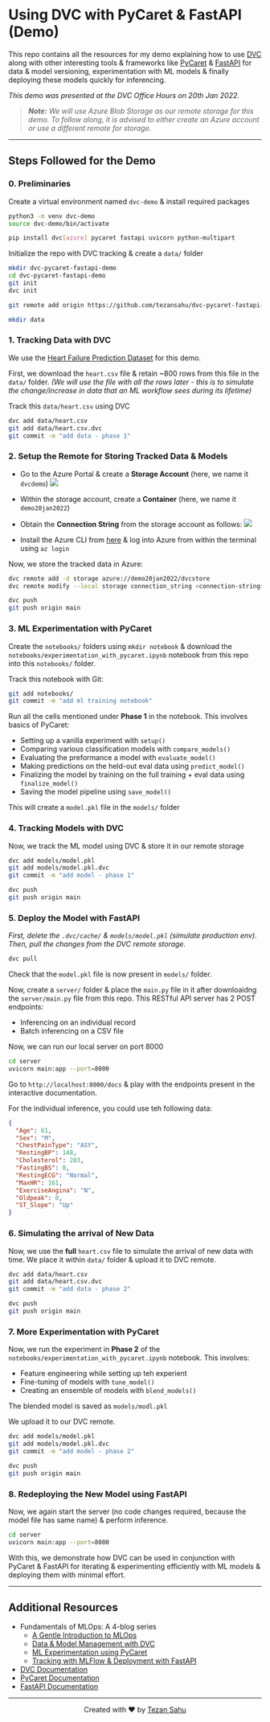 # Using DVC with PyCaret & FastAPI (Demo)

This repo contains all the resources for my demo explaining how to use [DVC](https://dvc.org/) along with other interesting tools & frameworks like [PyCaret](https://pycaret.org/) & [FastAPI](https://fastapi.tiangolo.com/) for data & model versioning, experimentation with ML models & finally deploying these models quickly for inferencing.

_This demo was presented at the DVC Office Hours on 20th Jan 2022._

> _**Note:** We will use Azure Blob Storage as our remote storage for this demo. To follow along, it is advised to either create an Azure account or use a different remote for storage._

***

## Steps Followed for the Demo

### 0. Preliminaries

Create a virtual environment named `dvc-demo` & install required packages

```bash
python3 -m venv dvc-demo
source dvc-demo/bin/activate

pip install dvc[azure] pycaret fastapi uvicorn python-multipart
```

Initialize the repo with DVC tracking & create a `data/` folder

```bash
mkdir dvc-pycaret-fastapi-demo
cd dvc-pycaret-fastapi-demo
git init
dvc init

git remote add origin https://github.com/tezansahu/dvc-pycaret-fastapi-demo.git

mkdir data
```

### 1. Tracking Data with DVC

We use the [Heart Failure Prediction Dataset](https://www.kaggle.com/fedesoriano/heart-failure-prediction) for this demo.

First, we download the `heart.csv` file & retain ~800 rows from this file in the `data/` folder. _(We will use the file with all the rows later - this is to simulate the change/increase in data that an ML workflow sees during its lifetime)_

Track this `data/heart.csv` using DVC

```bash
dvc add data/heart.csv
git add data/heart.csv.dvc
git commit -m "add data - phase 1"
```

### 2. Setup the Remote for Storing Tracked Data & Models

- Go to the Azure Portal & create a **Storage Account** (here, we name it `dvcdemo`)
  ![](./images/azure_create_storage_account.png)

- Within the storage account, create a **Container** (here, we name it `demo20jan2022`)

- Obtain the **Connection String** from the storage account as follows:
  ![](./images/azure_connection_string.png) 

- Install the Azure CLI from [here](https://docs.microsoft.com/en-us/cli/azure/install-azure-cli-windows?tabs=azure-cli) & log into Azure from within the terminal using `az login`

Now, we store the tracked data in Azure:

```bash
dvc remote add -d storage azure://demo20jan2022/dvcstore
dvc remote modify --local storage connection_string <connection-string>

dvc push
git push origin main
```

### 3. ML Experimentation with PyCaret

Create the `notebooks/` folders using `mkdir notebook` & download the `notebooks/experimentation_with_pycaret.ipynb` notebook from this repo into this `notebooks/` folder.

Track this notebook with Git:

```bash
git add notebooks/
git commit -m "add ml training notebook"
```

Run all the cells mentioned under **Phase 1** in the notebook. This involves basics of PyCaret:
- Setting up a vanilla experiment with `setup()`
- Comparing various classification models with `compare_models()`
- Evaluating the preformance a model with `evaluate_model()`
- Making predictions on the held-out eval data using `predict_model()`
- Finalizing the model by training on the full training + eval data using `finalize_model()`
- Saving the model pipeline using `save_model()`

This will create a `model.pkl` file in the `models/` folder

### 4. Tracking Models with DVC

Now, we track the ML model using DVC & store it in our remote storage

```bash
dvc add models/model.pkl
git add models/model.pkl.dvc
git commit -m "add model - phase 1"

dvc push
git push origin main
```

### 5. Deploy the Model with FastAPI

_First, delete the `.dvc/cache/` & `models/model.pkl` (simulate production env). Then, pull the changes from the DVC remote storage._

```bash
dvc pull
```

Check that the `model.pkl` file is now present in `models/` folder.

Now, create a `server/` folder & place the `main.py` file in it after downloaidng the `server/main.py` file from this repo. This RESTful API server has 2 POST endpoints:
- Inferencing on an individual record
- Batch inferencing on a CSV file

Now, we can run our local server on port 8000

```bash
cd server
uvicorn main:app --port=8000
```

Go to `http://localhost:8000/docs` & play with the endpoints present in the interactive documentation. 

For the individual inference, you could use teh following data:

```json
{
  "Age": 61,
  "Sex": "M",
  "ChestPainType": "ASY",
  "RestingBP": 148,
  "Cholesterol": 203,
  "FastingBS": 0,
  "RestingECG": "Normal",
  "MaxHR": 161,
  "ExerciseAngina": "N",
  "Oldpeak": 0,
  "ST_Slope": "Up"
}
```

### 6. Simulating the arrival of New Data

Now, we use the **full** `heart.csv` file to simulate the arrival of new data with time. We place it within `data/` folder & upload it to DVC remote.

```bash
dvc add data/heart.csv
git add data/heart.csv.dvc
git commit -m "add data - phase 2"

dvc push
git push origin main
```

### 7. More Experimentation with PyCaret

Now, we run the experiment in **Phase 2** of the `notebooks/experimentation_with_pycaret.ipynb` notebook. This involves:
- Feature engineering while setting up teh experient
- Fine-tuning of models with `tune_model()`
- Creating an ensemble of models with `blend_models()`

The blended model is saved as `models/modl.pkl`

We upload it to our DVC remote.

```bash
dvc add models/model.pkl
git add models/model.pkl.dvc
git commit -m "add model - phase 2"

dvc push
git push origin main
```
### 8. Redeploying the New Model using FastAPI

Now, we again start the server (no code changes required, because the model file has same name) & perform inference.

```bash
cd server
uvicorn main:app --port=8000
```

With this, we demonstrate how DVC can be used in conjunction with PyCaret & FastAPI for iterating & experimenting efficiently with ML models & deploying them with minimal effort.

***

## Additional Resources

- Fundamentals of MLOps: A 4-blog series
    - [A Gentle Introduction to MLOps](https://medium.com/analytics-vidhya/fundamentals-of-mlops-part-1-a-gentle-introduction-to-mlops-1b184d2c32a8)
    - [Data & Model Management with DVC](https://medium.com/analytics-vidhya/fundamentals-of-mlops-part-2-data-model-management-with-dvc-6be2ad284ec4)
    - [ML Experimentation using PyCaret](https://medium.com/analytics-vidhya/fundamentals-of-mlops-part-3-ml-experimentation-using-pycaret-747f14e4c28d)
    - [Tracking with MLFlow & Deployment with FastAPI](https://medium.com/analytics-vidhya/fundamentals-of-mlops-part-4-tracking-with-mlflow-deployment-with-fastapi-61614115436)
- [DVC Documentation](https://dvc.org/doc)
- [PyCaret Documentation](https://pycaret.gitbook.io/docs/)
- [FastAPI Documentation](https://fastapi.tiangolo.com/)

***

<p align="center">Created with ❤️ by <a href="https://www.linkedin.com/in/tezan-sahu/">Tezan Sahu</a></p>
